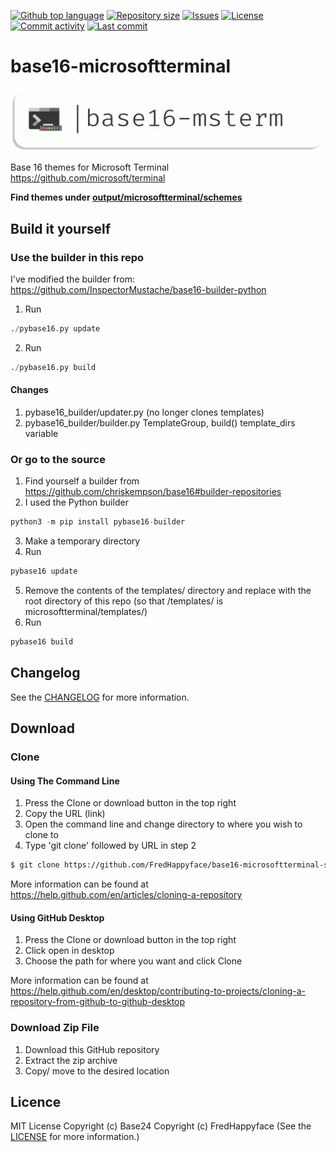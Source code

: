 <p float="left">
<a href="../../"><img src="https://img.shields.io/github/languages/top/Base24/base16-windows-terminal.svg?style=flat-square" alt="Github top language"></a>
<a href="../../"><img src="https://img.shields.io/github/repo-size/Base24/base16-windows-terminal.svg?style=flat-square" alt="Repository size"></a>
<a href="../../issues"><img src="https://img.shields.io/github/issues/Base24/base16-windows-terminal.svg?style=flat-square" alt="Issues"></a>
<a href="/LICENSE.md"><img src="https://img.shields.io/github/license/Base24/base16-windows-terminal.svg?style=flat-square" alt="License"></a>
<a href="../../commits/master"><img src="https://img.shields.io/github/commit-activity/m/Base24/base16-windows-terminal.svg?style=flat-square" alt="Commit activity"></a>
<a href="../../commits/master"><img src="https://img.shields.io/github/last-commit/Base24/base16-windows-terminal.svg?style=flat-square" alt="Last commit"></a>
</p>

# base16-microsoftterminal

<img src="readme-assets/icons/name.png" alt="Project Icon" width="750">

Base 16 themes for Microsoft Terminal https://github.com/microsoft/terminal

**Find themes under [output/microsoftterminal/schemes](output/microsoftterminal/schemes)**


## Build it yourself
### Use the builder in this repo
I've modified the builder from: https://github.com/InspectorMustache/base16-builder-python


1. Run
```python
./pybase16.py update
```
2. Run
```python
./pybase16.py build
```

#### Changes

1. pybase16_builder/updater.py (no longer clones templates)
2. pybase16_builder/builder.py TemplateGroup, build() template_dirs variable

### Or go to the source
1. Find yourself a builder from https://github.com/chriskempson/base16#builder-repositories
2. I used the Python builder
```python
python3 -m pip install pybase16-builder
```
3. Make a temporary directory
4. Run
```python
pybase16 update
```
5. Remove the contents of the templates/ directory and replace with the root
directory of this repo (so that /templates/ is microsoftterminal/templates/)
6. Run
```python
pybase16 build
```

## Changelog
See the [CHANGELOG](/CHANGELOG.md) for more information.


## Download
### Clone
#### Using The Command Line
1. Press the Clone or download button in the top right
2. Copy the URL (link)
3. Open the command line and change directory to where you wish to
clone to
4. Type 'git clone' followed by URL in step 2
```bash
$ git clone https://github.com/FredHappyface/base16-microsoftterminal-scheme
```

More information can be found at
<https://help.github.com/en/articles/cloning-a-repository>

#### Using GitHub Desktop
1. Press the Clone or download button in the top right
2. Click open in desktop
3. Choose the path for where you want and click Clone

More information can be found at
<https://help.github.com/en/desktop/contributing-to-projects/cloning-a-repository-from-github-to-github-desktop>

### Download Zip File

1. Download this GitHub repository
2. Extract the zip archive
3. Copy/ move to the desired location


## Licence
MIT License
Copyright (c) Base24
Copyright (c) FredHappyface
(See the [LICENSE](/LICENSE.md) for more information.)
